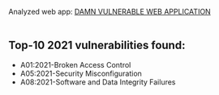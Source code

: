 Analyzed web app: [DAMN VULNERABLE WEB APPLICATION](https://github.com/digininja/DVWA)
<br/><br/>
## Top-10 2021 vulnerabilities found:
- A01:2021-Broken Access Control
- A05:2021-Security Misconfiguration 
- A08:2021-Software and Data Integrity Failures
